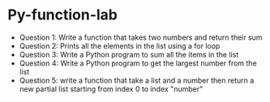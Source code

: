 # Py-function-lab

- Question 1: Write a function that takes two numbers and return their sum 
- Question 2: Prints all the elements in the list using a for loop
- Question 3: Write a Python program to sum all the items in the list
- Question 4: Write a Python program to get the largest number from the list
- Question 5: write a function that take a list and a number then return a new partial list starting from index 0 to index "number"

